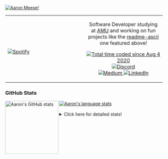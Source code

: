 [![Aaron Meese!](https://user-images.githubusercontent.com/17814535/88975338-a2aabf00-d27f-11ea-963f-8a19608716b4.png)](https://github.com/ajmeese7/readme-ascii "README ASCII")

<!-- Modified from project here: https://github.com/novatorem/novatorem -->
<table width="100%"> 
  <tr>
  <td width="50%">
      
&nbsp; <br> [![Spotify](https://ajmeese7.vercel.app/api/spotify)](https://open.spotify.com/user/ajmeese)

  </td>
  <td width="50%">
    <p align="center">
    Software Developer studying at <a href="https://www.amu.apus.edu/">AMU</a> and working on fun 
    projects like the <a href="https://github.com/ajmeese7/readme-ascii">readme-ascii</a> one featured above!
    </p>
    <p align="center">
      <a href="https://wakatime.com/@f726891d-3b02-46cd-9b60-e8c59f9e2b14">
        <img src="https://wakatime.com/badge/user/f726891d-3b02-46cd-9b60-e8c59f9e2b14.svg" alt="Total time coded since Aug 4 2020" title="WakaTime" />
      </a>
      <a href="http://link.aaronmeese.com/discord">
        <img src="https://img.shields.io/badge/discord-ajmeese7%234835-369?style=flat-square&logo=discord&logoColor=white&color=purple" alt="Discord" title="Discord">
      </a>
      <br />
      <a href="https://link.aaronmeese.com/medium">
        <img src="https://img.shields.io/badge/medium-ajmeese7-1DB954?style=flat-square&logo=medium&logoColor=white" alt="Medium" title="Medium">
      </a>
      <a href="https://link.aaronmeese.com/linkedin">
        <img src="https://img.shields.io/badge/linkedIn-aaronmeese-1DB954?style=flat-square&logo=linkedin&logoColor=white&color=blue" alt="LinkedIn" title="LinkedIn">
      </a>
    </p>
  </td>

</table>

[//]: <> (The `&nbsp;` is to have Aphelion take up more space)

### GitHub Stats ###

<a href="https://profile-summary-for-github.com/user/ajmeese7">
  <img align="left" height="170px" src="https://github-readme-stats.vercel.app/api?username=ajmeese7&show_icons=true&line_height=27&count_private=true" alt="Aaron's GitHub stats"/>
  <img src="https://github-readme-stats.vercel.app/api/top-langs/?username=ajmeese7&hide_langs_below=5&layout=compact" alt="Aaron's language stats"/>
</a>

<br />
<br />
<details>
<summary>Click here for detailed stats!</summary>

### :zap: Recent Activity
<!--START_SECTION:activity-->
1. 💪 Opened PR [#2471](https://github.com/education/GitHubGraduation-2022/pull/2471) in [education/GitHubGraduation-2022](https://github.com/education/GitHubGraduation-2022)
2. 🗣 Commented on [#66](https://github.com/ajmeese7/spambot/issues/66) in [ajmeese7/spambot](https://github.com/ajmeese7/spambot)
3. 🗣 Commented on [#211](https://github.com/ghantoos/lshell/issues/211) in [ghantoos/lshell](https://github.com/ghantoos/lshell)
4. ❗️ Closed issue [#26](https://github.com/ajmeese7/aaronmeese.com/issues/26) in [ajmeese7/aaronmeese.com](https://github.com/ajmeese7/aaronmeese.com)
5. 🎉 Merged PR [#78](https://github.com/ajmeese7/aaronmeese.com/pull/78) in [ajmeese7/aaronmeese.com](https://github.com/ajmeese7/aaronmeese.com)
<!--END_SECTION:activity-->

### 🧐 Waka Stats
<!--START_SECTION:waka-->
![Code Time](http://img.shields.io/badge/Code%20Time-1%2C009%20hrs%202%20mins-blue)

**🐱 My GitHub Data** 

> 🏆 618 Contributions in the Year 2022
 > 
> 📦 344.3 kB Used in GitHub's Storage 
 > 
> 💼 Opted to Hire
 > 
> 📜 74 Public Repositories 
 > 
> 🔑 27 Private Repositories  
 > 
**I'm an Early 🐤** 

```text
🌞 Morning    281 commits    ██████░░░░░░░░░░░░░░░░░░░   25.27% 
🌆 Daytime    414 commits    █████████░░░░░░░░░░░░░░░░   37.23% 
🌃 Evening    404 commits    █████████░░░░░░░░░░░░░░░░   36.33% 
🌙 Night      13 commits     ░░░░░░░░░░░░░░░░░░░░░░░░░   1.17%

```
📅 **I'm Most Productive on Sunday** 

```text
Monday       123 commits    ██░░░░░░░░░░░░░░░░░░░░░░░   11.06% 
Tuesday      177 commits    ████░░░░░░░░░░░░░░░░░░░░░   15.92% 
Wednesday    139 commits    ███░░░░░░░░░░░░░░░░░░░░░░   12.5% 
Thursday     158 commits    ███░░░░░░░░░░░░░░░░░░░░░░   14.21% 
Friday       126 commits    ██░░░░░░░░░░░░░░░░░░░░░░░   11.33% 
Saturday     192 commits    ████░░░░░░░░░░░░░░░░░░░░░   17.27% 
Sunday       197 commits    ████░░░░░░░░░░░░░░░░░░░░░   17.72%

```


📊 **This Week I Spent My Time On** 

```text
⌚︎ Time Zone: America/New_York

💬 Programming Languages: 
Bash                     1 hr 55 mins        █████████████████░░░░░░░░   68.5% 
Markdown                 32 mins             ████░░░░░░░░░░░░░░░░░░░░░   19.16% 
CSS                      16 mins             ██░░░░░░░░░░░░░░░░░░░░░░░   9.82% 
HTML                     3 mins              ░░░░░░░░░░░░░░░░░░░░░░░░░   2.24% 
JavaScript               0 secs              ░░░░░░░░░░░░░░░░░░░░░░░░░   0.17%

🐱‍💻 Projects: 
aaronmeese.com           1 hr 55 mins        █████████████████░░░░░░░░   68.81% 
karameese.com            20 mins             ███░░░░░░░░░░░░░░░░░░░░░░   12.32% 
vault                    15 mins             ██░░░░░░░░░░░░░░░░░░░░░░░   9.46% 
GitHubGraduation-2022    15 mins             ██░░░░░░░░░░░░░░░░░░░░░░░   9.37% 
raspberrypi              0 secs              ░░░░░░░░░░░░░░░░░░░░░░░░░   0.04%

```

**I Mostly Code in JavaScript** 

```text
JavaScript               32 repos            ████████████░░░░░░░░░░░░░   50.0% 
HTML                     9 repos             ███░░░░░░░░░░░░░░░░░░░░░░   14.06% 
Python                   5 repos             ██░░░░░░░░░░░░░░░░░░░░░░░   7.81% 
Java                     4 repos             █░░░░░░░░░░░░░░░░░░░░░░░░   6.25% 
CSS                      3 repos             █░░░░░░░░░░░░░░░░░░░░░░░░   4.69%

```



 Last Updated on 09/05/2022 16:03:41 UTC
<!--END_SECTION:waka-->
</details>
